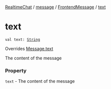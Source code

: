 [RealtimeChat](../../index.md) / [message](../index.md) / [FrontendMessage](index.md) / [text](./text.md)

# text

`val text: `[`String`](https://kotlinlang.org/api/latest/jvm/stdlib/kotlin/-string/index.html)

Overrides [Message.text](../-message/text.md)

The content of the message

### Property

`text` - The content of the message